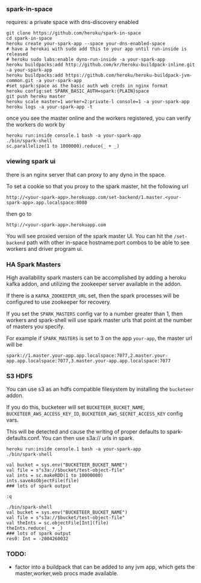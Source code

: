 ### spark-in-space

requires: a private space with dns-discovery enabled

```
git clone https://github.com/heroku/spark-in-space
cd spark-in-space
heroku create your-spark-app --space your-dns-enabled-space
# have a herokai with sudo add this to your app until run-inside is released
# heroku sudo labs:enable dyno-run-inside -a your-spark-app
heroku buildpacks:add http://github.com/kr/heroku-buildpack-inline.git -a your-spark-app
heroku buildpacks:add https://github.com/heroku/heroku-buildpack-jvm-common.git -a your-spark-app
#set spark:space as the basic auth web creds in nginx format
heroku config:set SPARK_BASIC_AUTH=spark:{PLAIN}space
git push heroku master
heroku scale master=1 worker=2:private-l console=1 -a your-spark-app
heroku logs -a your-spark-app -t
```

once you see the master online and the workers registered, you can verify the workers do work by

```
heroku run:inside console.1 bash -a your-spark-app
./bin/spark-shell
sc.parallelize(1 to 1000000).reduce(_ + _)
```

### viewing spark ui

there is an nginx server that can proxy to any dyno in the space.

To set a cookie so that you proxy to the spark master, hit the following url

`http://<your-spark-app>.herokuapp.com/set-backend/1.master.<your-spark-app>.app.localspace:8080`

then go to

`http://<your-spark-app>.herokuapp.com`

You will see proxied version of the spark master UI. You can hit the `/set-backend` path with other in-space hostname:port combos
to be able to see workers and driver program ui.

### HA Spark Masters

High availability spark masters can be accomplished by adding a heroku kafka addon, and utilizing the zookeeper server available in the addon.

If there is a `KAFKA_ZOOKEEPER_URL` set, then the spark processes will be configured to use zookeeper for recovery.

If you set the `SPARK_MASTERS` config var to a number greater than 1, then workers and spark-shell will use spark master urls that point at
the number of masters you specify.

For example if `SPARK_MASTERS` is set to 3 on the app `your-app`, the master url will be

`spark://1.master.your-app.app.localspace:7077,2.master.your-app.app.localspace:7077,3.master.your-app.app.localspace:7077`

### S3 HDFS

You can use s3 as an hdfs compatible filesystem by installing the `bucketeer` addon.

If you do this, bucketeer will set `BUCKETEER_BUCKET_NAME`, `BUCKETEER_AWS_ACCESS_KEY_ID`, `BUCKETEER_AWS_SECRET_ACCESS_KEY` config vars.

This will be detected and cause the writing of proper defaults to spark-defaults.conf. You can then use s3a:// urls in spark.

```
heroku run:inside console.1 bash -a your-spark-app
./bin/spark-shell

val bucket = sys.env("BUCKETEER_BUCKET_NAME")
val file = s"s3a://$bucket/test-object-file"
val ints = sc.makeRDD(1 to 10000000)
ints.saveAsObjectFile(file)
### lots of spark output

:q

./bin/spark-shell
val bucket = sys.env("BUCKETEER_BUCKET_NAME")
val file = s"s3a://$bucket/test-object-file"
val theInts = sc.objectFile[Int](file)
theInts.reduce(_ + _)
### lots of spark output
res0: Int = -2004260032
```

### TODO:

* factor into a buildpack that can be added to any jvm app, which gets the master,worker,web procs made available.

